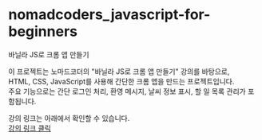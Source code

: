 # nomadcoders_javascript-for-beginners
바닐라 JS로 크롬 앱 만들기

이 프로젝트는 노마드코더의 "바닐라 JS로 크롬 앱 만들기" 강의를 바탕으로,  
HTML, CSS, JavaScript를 사용해 간단한 크롬 앱을 만드는 프로젝트입니다.  
주요 기능으로는 간단 로그인 처리, 환영 메시지, 날씨 정보 표시, 할 일 목록 관리가 포함됩니다.   

강의 링크는 아래에서 확인할 수 있습니다.  
[강의 링크 클릭](https://nomadcoders.co/javascript-for-beginners/lobby)  

